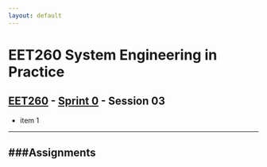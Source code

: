 ```yaml
---
layout: default
---
```


# EET260 System Engineering in Practice

## [EET260](../../) - [Sprint 0](../) - Session 03

- item 1

---
###Assignments
- 
